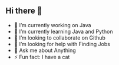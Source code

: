## Hi there 👋
- 🔭 I’m currently working on Java
- 🌱 I’m currently learning Java and Python
- 👯 I’m looking to collaborate on Github
- 🤔 I’m looking for help with Finding Jobs
- 💬 Ask me about Anything
- ⚡ Fun fact: I have a cat
<!--
**ZhengwangMa/ZhengwangMa** is a ✨ _special_ ✨ repository because its `README.md` (this file) appears on your GitHub profile.

Here are some ideas to get you started:

- 🔭 I’m currently working on ...
- 🌱 I’m currently learning ...
- 👯 I’m looking to collaborate on ...
- 🤔 I’m looking for help with ...
- 💬 Ask me about ...
- 📫 How to reach me: ...
- 😄 Pronouns: ...
- ⚡ Fun fact: ...
-->
